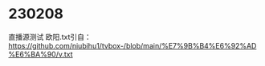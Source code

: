 # 230208
直播源测试
欧阳.txt引自：https://github.com/niubihu1/tvbox-/blob/main/%E7%9B%B4%E6%92%AD%E6%BA%90/v.txt
